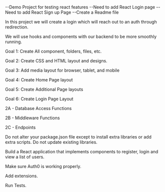 --Demo Project for testing react features 
--Need to add React Login page 
--Need to add React Sign up Page 
--Create a Readme file 


In this project we will create a login which will reach out to an auth through redirection.

We will use hooks and components with our backend to be more smoothly running.

Goal 1: Create All component, folders, files, etc. 

Goal 2: Create CSS and HTML layout and designs. 

Goal 3: Add media layout for browser, tablet, and mobile

Goal 4: Create Home Page layout

Goal 5: Create Additional Page layouts

Goal 6: Create Login Page Layout

2A - Database Access Functions

2B - Middleware Functions

2C - Endpoints

Do not alter your package.json file except to install extra libraries or add extra scripts. Do not update existing libraries.

Build a React application that implements components to register, login and view a list of users. 

Make sure Auth0 is working properly.

Add extensions.

Run Tests. 

